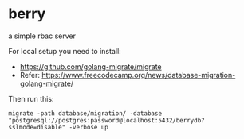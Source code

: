 # berry
a simple rbac server

For local setup you need to install: 
- https://github.com/golang-migrate/migrate
- Refer: https://www.freecodecamp.org/news/database-migration-golang-migrate/

Then run this:

```
migrate -path database/migration/ -database "postgresql://postgres:password@localhost:5432/berrydb?sslmode=disable" -verbose up
```